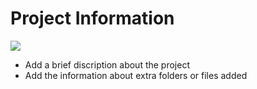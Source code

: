 # Project Information
![](https://github.com/sarthaknaithani/C_MiniProject_LTTS/actions/workflows/unity_test.yml/badge.svg)
* Add a brief discription about the project
* Add the information about extra folders or files added
